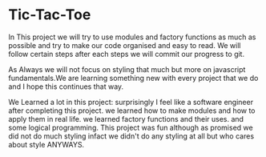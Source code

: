 # Tic-Tac-Toe

In This project we will try to use modules and factory functions as much as possible and try to make our code organised and easy to read. We will follow certain steps after each steps we will commit our progress to git. 

As Always we will not focus on styling that much but more on javascript fundamentals.We are learning something new with every project that we do and I hope this continues that way.

We Learned a lot in this project: 
surprisingly I feel like a software engineer after completing this project.
we learned how to make modules and how to apply them in real life. we learned factory functions and their uses. and some logical programming. This project was fun although as promised we did not do much styling infact we didn't do any styling at all but who cares about style ANYWAYS.
